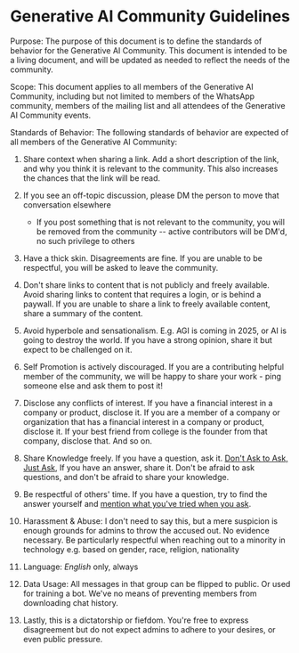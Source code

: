 # Generative AI Community Guidelines

Purpose: The purpose of this document is to define the standards of behavior for the Generative AI Community. This document is intended to be a living document, and will be updated as needed to reflect the needs of the community.

Scope: This document applies to all members of the Generative AI Community, including but not limited to members of the WhatsApp community, members of the mailing list and all attendees of the Generative AI Community events.

Standards of Behavior: The following standards of behavior are expected of all members of the Generative AI Community:

1. Share context when sharing a link. Add a short description of the link, and why you think it is relevant to the community. This also increases the chances that the link will be read.

1. If you see an off-topic discussion, please DM the person to move that conversation elsewhere

   - If you post something that is not relevant to the community, you will be removed from the community -- active contributors will be DM'd, no such privilege to others

1. Have a thick skin. Disagreements are fine. If you are unable to be respectful, you will be asked to leave the community.

1. Don't share links to content that is not publicly and freely available. Avoid sharing links to content that requires a login, or is behind a paywall. If you are unable to share a link to freely available content, share a summary of the content.

1. Avoid hyperbole and sensationalism. E.g. AGI is coming in 2025, or AI is going to destroy the world. If you have a strong opinion, share it but expect to be challenged on it.

1. Self Promotion is actively discouraged. If you are a contributing helpful member of the community, we will be happy to share your work - ping someone else and ask them to post it!

1. Disclose any conflicts of interest. If you have a financial interest in a company or product, disclose it. If you are a member of a company or organization that has a financial interest in a company or product, disclose it. If your best friend from college is the founder from that company, disclose that. And so on.

1. Share Knowledge freely. If you have a question, ask it. [Don't Ask to Ask, Just Ask](https://dontasktoask.com/), If you have an answer, share it. Don't be afraid to ask questions, and don't be afraid to share your knowledge.

1. Be respectful of others' time. If you have a question, try to find the answer yourself and [mention what you've tried when you ask](http://www.catb.org/~esr/faqs/smart-questions.html). 

1. Harassment & Abuse: I don't need to say this, but a mere suspicion is enough grounds for admins to throw the accused out. No evidence necessary. Be particularly respectful when reaching out to a minority in technology e.g. based on gender, race, religion, nationality

1. Language: _English_ only, always

1. Data Usage: All messages in that group can be flipped to public. Or used for training a bot. We've no means of preventing members from downloading chat history.

1. Lastly, this is a dictatorship or fiefdom. You're free to express disagreement but do not expect admins to adhere to your desires, or even public pressure.
